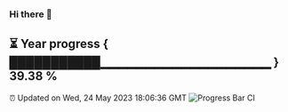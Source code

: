 ### Hi there 👋
⏳ Year progress { ███████████▁▁▁▁▁▁▁▁▁▁▁▁▁▁▁▁▁▁▁ } 39.38 %
---
⏰ Updated on Wed, 24 May 2023 18:06:36 GMT
![Progress Bar CI](https://github.com/Moyi321/Moyi321/workflows/Progress%20Bar%20CI/badge.svg)
